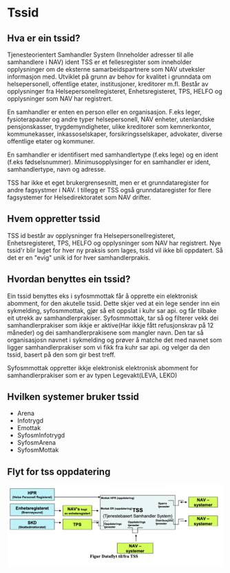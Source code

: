 # Tssid
## Hva er ein tssid?
Tjenesteorientert Samhandler System (Inneholder adresser til alle samhandlere i NAV) ident
TSS er et fellesregister som inneholder opplysninger om de eksterne samarbeidspartnere som NAV utveksler informasjon med. 
Utviklet på grunn av behov for kvalitet i grunndata om helsepersonell, offentlige etater, institusjoner, kreditorer m.fl. Består av opplysninger fra Helsepersonellregisteret, Enhetsregisteret, TPS, HELFO og opplysninger som NAV har registrert.

En samhandler er enten en person eller en organisasjon. F.eks leger, fysioterapauter og andre typer helsepersonell, NAV enheter, utenlandske pensjonskasser, trygdemyndigheter, ulike kreditorer som kemnerkontor, kommunekasser, inkassoselskaper, forsikringsselskaper, advokater, diverse offentlige etater og kommuner.

En samhandler er identifisert med samhandlertype (f.eks lege)  og en ident (f.eks fødselsnummer). Minimusopplysinger for en samhandler er ident, samhandlertype, navn og adresse.

TSS har ikke et eget brukergrensesnitt, men er et grunndataregister for andre fagsystmer i NAV. I tillegg er TSS også grunndataregister for flere fagsystemer for Helsedirektoratet som NAV drifter.

## Hvem oppretter tssid
TSS id består av opplysninger fra Helsepersonellregisteret, Enhetsregisteret, TPS, HELFO og opplysninger som NAV har registrert.
Nye tssid'r blir laget for hver ny praksis som lages, tssId vil ikke bli oppdatert. 
Så det er en "evig" unik id for hver samhandlerprakis.

## Hvordan benyttes ein tssid?
Ein tssid benyttes eks i syfosmmottak får å opprette ein elektronisk abomment, for den akutelle tssid.
Dette skjer ved at ein lege sender inn ein sykmelding, syfosmmottak, gjør så eit oppslat i kuhr sar api.
og får tilbake eit utrekk av samhandlerprakiser.
Syfosmmottak, tar så og filterer vekk dei samhandlerprakiser som ikkje er aktive(Har ikkje fått refusjonskrav på 12 måneder)
og dei samhandlerprakisene som mangler navn.
Den tar så organisasjosn navnet i sykmelding og prøver å matche det med navnet som ligger samhandlerprakiser som vi fikk fra kuhr sar api.
og velger da den tssid, basert på den som gir best treff.

Syfosmmottak oppretter ikkje elektronisk elektronisk abomment for samhandlerprakiser som er av typen Legevakt(LEVA, LEKO)

## Hvilken systemer bruker tssid
* Arena
* Infotrygd
* Emottak
* SyfosmInfotrygd
* SyfosmArena
* SyfosmMottak

## Flyt for tss oppdatering
<img src="flyt-tss.jpg" alt="Tss Flyt">